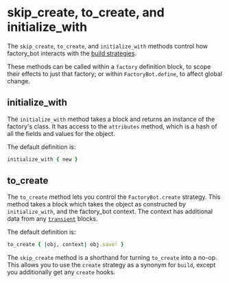 # skip_create, to_create, and initialize_with

The `skip_create`, `to_create`, and `initialize_with` methods control how
factory\_bot interacts with the [build strategies](build-strategies.html).

These methods can be called within a `factory` definition block, to scope their
effects to just that factory; or within `FactoryBot.define`, to affect global
change.

## initialize_with

The `initialize_with` method takes a block and returns an instance of the
factory's class. It has access to the `attributes` method, which is a hash of
all the fields and values for the object.

The default definition is:

```ruby
initialize_with { new }
```

## to_create

The `to_create` method lets you control the `FactoryBot.create` strategy. This
method takes a block which takes the object as constructed by
`initialize_with`, and the factory\_bot context. The context has additional
data from any [`transient`] blocks.

[`transient`]: transient.html

The default definition is:

```ruby
to_create { |obj, context| obj.save! }
```

The `skip_create` method is a shorthand for turning `to_create` into a no-op.
This allows you to use the `create` strategy as a synonym for `build`, except
you additionally get any `create` hooks.
